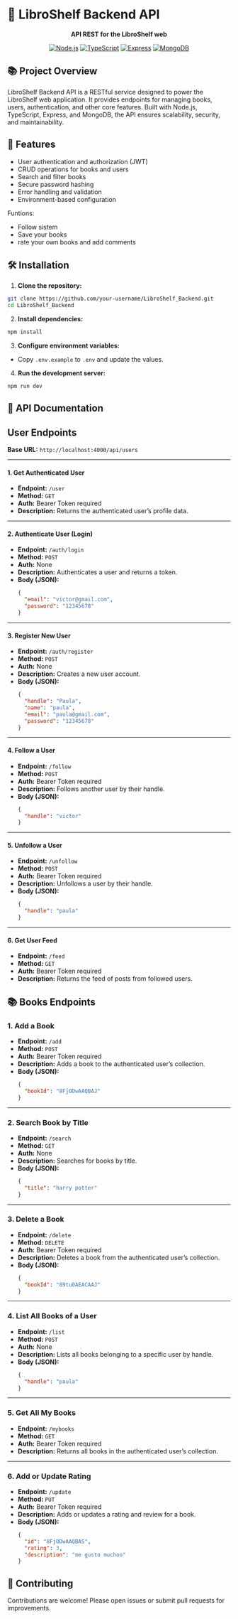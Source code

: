 #  📖 LibroShelf Backend API

<div align="center">
  
  **API REST for the LibroShelf web**
  
  [![Node.js](https://img.shields.io/badge/Node.js-18+-339933?style=for-the-badge&logo=node.js&logoColor=white)](https://nodejs.org/)
  [![TypeScript](https://img.shields.io/badge/TypeScript-5.8.3-3178C6?style=for-the-badge&logo=typescript&logoColor=white)](https://www.typescriptlang.org/)
  [![Express](https://img.shields.io/badge/Express-5.1.0-000000?style=for-the-badge&logo=express&logoColor=white)](https://expressjs.com/)
  [![MongoDB](https://img.shields.io/badge/MongoDB-8.15.1-47A248?style=for-the-badge&logo=mongodb&logoColor=white)](https://www.mongodb.com/)
</div>

## 📚 Project Overview

LibroShelf Backend API is a RESTful service designed to power the LibroShelf web application. It provides endpoints for managing books, users, authentication, and other core features. Built with Node.js, TypeScript, Express, and MongoDB, the API ensures scalability, security, and maintainability.

## 🚀 Features

- User authentication and authorization (JWT)
- CRUD operations for books and users
- Search and filter books
- Secure password hashing
- Error handling and validation
- Environment-based configuration

Funtions: 
- Follow sistem
- Save your books
- rate your own books and add comments

## 🛠️ Installation

1. **Clone the repository:**
  ```bash
  git clone https://github.com/your-username/LibroShelf_Backend.git
  cd LibroShelf_Backend
  ```

2. **Install dependencies:**
  ```bash
  npm install
  ```

3. **Configure environment variables:**
  - Copy `.env.example` to `.env` and update the values.

4. **Run the development server:**
  ```bash
  npm run dev
  ```
  ## 📑 API Documentation

  ## User Endpoints

  **Base URL:** `http://localhost:4000/api/users`

  ---

  #### 1. Get Authenticated User

  - **Endpoint:** `/user`
  - **Method:** `GET`
  - **Auth:** Bearer Token required
  - **Description:** Returns the authenticated user’s profile data.

  ---

  #### 2. Authenticate User (Login)

  - **Endpoint:** `/auth/login`
  - **Method:** `POST`
  - **Auth:** None
  - **Description:** Authenticates a user and returns a token.
  - **Body (JSON):**
    ```json
    {
      "email": "victor@gmail.com",
      "password": "12345678"
    }
    ```

  ---

  #### 3. Register New User

  - **Endpoint:** `/auth/register`
  - **Method:** `POST`
  - **Auth:** None
  - **Description:** Creates a new user account.
  - **Body (JSON):**
    ```json
    {
      "handle": "Paula",
      "name": "paula",
      "email": "paula@gmail.com",
      "password": "12345678"
    }
    ```

  ---

  #### 4. Follow a User

  - **Endpoint:** `/follow`
  - **Method:** `POST`
  - **Auth:** Bearer Token required
  - **Description:** Follows another user by their handle.
  - **Body (JSON):**
    ```json
    {
      "handle": "victor"
    }
    ```

  ---

  #### 5. Unfollow a User

  - **Endpoint:** `/unfollow`
  - **Method:** `POST`
  - **Auth:** Bearer Token required
  - **Description:** Unfollows a user by their handle.
  - **Body (JSON):**
    ```json
    {
      "handle": "paula"
    }
    ```

  ---

  #### 6. Get User Feed

  - **Endpoint:** `/feed`
  - **Method:** `GET`
  - **Auth:** Bearer Token required
  - **Description:** Returns the feed of posts from followed users.


  ## 📚 Books Endpoints

  ### 1. Add a Book

  - **Endpoint:** `/add`
  - **Method:** `POST`
  - **Auth:** Bearer Token required
  - **Description:** Adds a book to the authenticated user’s collection.
  - **Body (JSON):**
    ```json
    {
      "bookId": "8FjODwAAQBAJ"
    }
    ```

  ---

  ### 2. Search Book by Title

  - **Endpoint:** `/search`
  - **Method:** `GET`
  - **Auth:** None
  - **Description:** Searches for books by title.
  - **Body (JSON):**
    ```json
    {
      "title": "harry potter"
    }
    ```

  ---

  ### 3. Delete a Book

  - **Endpoint:** `/delete`
  - **Method:** `DELETE`
  - **Auth:** Bearer Token required
  - **Description:** Deletes a book from the authenticated user’s collection.
  - **Body (JSON):**
    ```json
    {
      "bookId": "89tu0AEACAAJ"
    }
    ```

  ---

  ### 4. List All Books of a User

  - **Endpoint:** `/list`
  - **Method:** `POST`
  - **Auth:** None
  - **Description:** Lists all books belonging to a specific user by handle.
  - **Body (JSON):**
    ```json
    {
      "handle": "paula"
    }
    ```

  ---

  ### 5. Get All My Books

  - **Endpoint:** `/mybooks`
  - **Method:** `GET`
  - **Auth:** Bearer Token required
  - **Description:** Returns all books in the authenticated user’s collection.

  ---

  ### 6. Add or Update Rating

  - **Endpoint:** `/update`
  - **Method:** `PUT`
  - **Auth:** Bearer Token required
  - **Description:** Adds or updates a rating and review for a book.
  - **Body (JSON):**
    ```json
    {
      "id": "8FjODwAAQBAS",
      "rating": 3,
      "description": "me gusto muchoo"
    }
    ```

## 🤝 Contributing

Contributions are welcome! Please open issues or submit pull requests for improvements.
